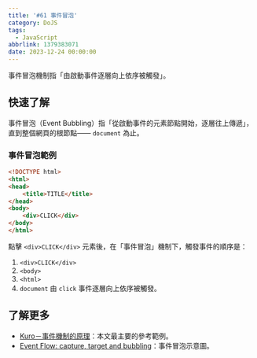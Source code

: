 ```yaml
---
title: '#61 事件冒泡'
category: DoJS
tags:
  - JavaScript
abbrlink: 1379383071
date: 2023-12-24 00:00:00
---
```

事件冒泡機制指「由啟動事件逐層向上依序被觸發」。
<!--more-->
## 快速了解
事件冒泡（Event Bubbling）指「從啟動事件的元素節點開始，逐層往上傳遞」，直到整個網頁的根節點—— `document` 為止。
### 事件冒泡範例
```html
<!DOCTYPE html>
<html>
<head>
	<title>TITLE</title>
</head>
<body>
	<div>CLICK</div>
</body>
</html>
```
點擊 `<div>CLICK</div>` 元素後，在「事件冒泡」機制下，觸發事件的順序是：
1.  `<div>CLICK</div>` 
2.  `<body>` 
3.  `<html>` 
4.  `document` 
由 `click` 事件逐層向上依序被觸發。
## 了解更多
- [Kuro－事件機制的原理](https://ithelp.ithome.com.tw/articles/10191970)：本文最主要的參考範例。
- [Event Flow: capture, target and bubbling](http://www.java2s.com/Book/JavaScript/DOM/Event_Flow_capture_target_and_bubbling.htm)：事件冒泡示意圖。